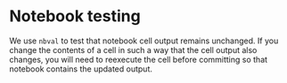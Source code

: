 # Notebook testing

We use `nbval` to test that notebook cell output remains unchanged. If you change the contents of a cell in such a way that the cell output also changes, you will need to reexecute the cell before committing so that notebook contains the updated output. 
